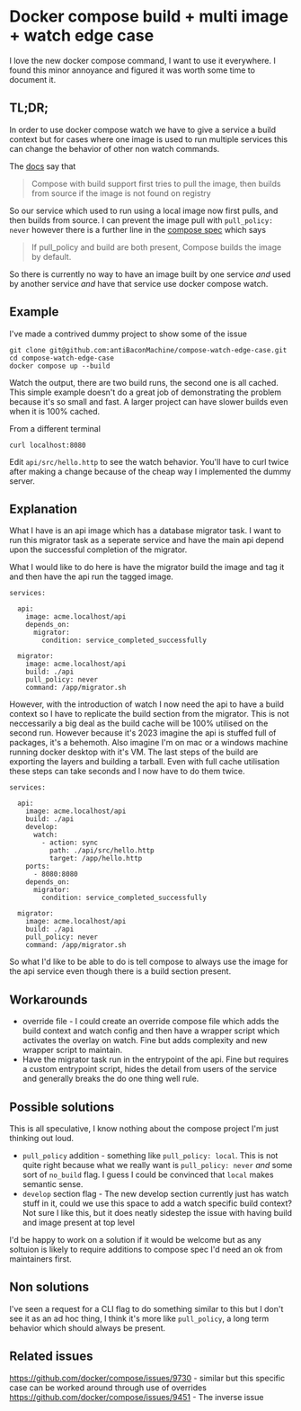 # Docker compose build + multi image + watch edge case

I love the new docker compose command, I want to use it everywhere. I found this minor annoyance and figured it was worth some time to document it.

## TL;DR;

In order to use docker compose watch we have to give a service a build context but for cases where one image is used to run multiple services this can change the behavior of other non watch commands. 

The [docs](https://docs.docker.com/compose/compose-file/build/#consistency-with-image) say that

> Compose with build support first tries to pull the image, then builds from source if the image is not found on registry

So our service which used to run using a local image now first pulls, and then builds from source. I can prevent the image pull with `pull_policy: never` however there is a further line in the [compose spec](https://github.com/compose-spec/compose-spec/blob/master/spec.md#pull_policy) which says

> If pull_policy and build are both present, Compose builds the image by default.

So there is currently no way to have an image built by one service _and_ used by another service _and_ have that service use docker compose watch.

## Example

I've made a contrived dummy project to show some of the issue 

```
git clone git@github.com:antiBaconMachine/compose-watch-edge-case.git
cd compose-watch-edge-case
docker compose up --build
```

Watch the output, there are two build runs, the second one is all cached. This simple example doesn't do a great job of demonstrating the problem because it's so small and fast. A larger project can have slower builds even when it is 100% cached.

From a different terminal

```
curl localhost:8080
```

Edit `api/src/hello.http` to see the watch behavior. You'll have to curl twice after making a change because of the cheap way I implemented the dummy server.

## Explanation

What I have is an api image which has a database migrator task. I want to run this migrator task as a seperate service and have the main api depend upon the successful completion of the migrator.

What I would like to do here is have the migrator build the image and tag it and then have the api run the tagged image.

```
services:

  api:
    image: acme.localhost/api
    depends_on:
      migrator:
        condition: service_completed_successfully
  
  migrator:
    image: acme.localhost/api
    build: ./api
    pull_policy: never
    command: /app/migrator.sh
```

However, with the introduction of watch I now need the api to have a build context so I have to replicate the build section from the migrator. This is not neccessarily a big deal as the build cache will be 100% utilised on the second run. However because it's 2023 imagine the api is stuffed full of packages, it's a behemoth. Also imagine I'm on mac or a windows machine running docker desktop with it's VM. The last steps of the build are exporting the layers and building a tarball. Even with full cache utilisation these steps can take seconds and I now have to do them twice.

```
services:

  api:
    image: acme.localhost/api
    build: ./api
    develop:
      watch:
        - action: sync
          path: ./api/src/hello.http
          target: /app/hello.http
    ports:
      - 8080:8080
    depends_on:
      migrator:
        condition: service_completed_successfully
  
  migrator:
    image: acme.localhost/api
    build: ./api
    pull_policy: never
    command: /app/migrator.sh
```

So what I'd like to be able to do is tell compose to always use the image for the api service even though there is a build section present.

## Workarounds

 * override file - I could create an override compose file which adds the build context and watch config and then have a wrapper script which activates the overlay on watch. Fine but adds complexity and new wrapper script to maintain.
 * Have the migrator task run in the entrypoint of the api. Fine but requires a custom entrypoint script, hides the detail from users of the service and generally breaks the do one thing well rule.

## Possible solutions

This is all speculative, I know nothing about the compose project I'm just thinking out loud.

* `pull_policy` addition - something like `pull_policy: local`. This is not quite right because what we really want is `pull_policy: never` _and_ some sort of `no_build` flag. I guess I could be convinced that `local` makes semantic sense.
* `develop` section flag - The new develop section currently just has watch stuff in it, could we use this space to add a watch specific build context? Not sure I like this, but it does neatly sidestep the issue with having build and image present at top level

I'd be happy to work on a solution if it would be welcome but as any soltuion is likely to require additions to compose spec I'd need an ok from maintainers first.

## Non solutions

I've seen a request for a CLI flag to do something similar to this but I don't see it as an ad hoc thing, I think it's more like `pull_policy`, a long term behavior which should always be present.

## Related issues

https://github.com/docker/compose/issues/9730 - similar but this specific case can be worked around through use of overrides
https://github.com/docker/compose/issues/9451 - The inverse issue
